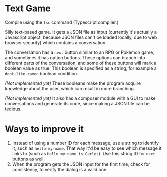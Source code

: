 # Text Game

Compile using the ```tsc``` command (Typescript compiler.)

Silly text-based game. It gets a JSON file as input (currently it's actually a Javascript object, because JSON files can't be loaded locally, due to web browser security) which contains a conversation.

The conversation has a ```next``` button similar to an RPG or Pokemon game, and sometimes it has option buttons. These options can branch into different parts of the conversation, and some of these buttons will mark a boolean value as true. This boolean is specified as a string, for example a ```dont-like-ramen``` boolean condition. 

*(Not implemented yet)* These booleans make the program acquire knowledge about the user, which can result in more branching.

*(Not implemented yet)* It also has a composer module with a GUI to make conversations and generate its code, since making a JSON file can be tedious.

# Ways to improve it

1. Instead of using a number ID for each message, use a string to identify it, such as ```hello-my-name```. That way it'd be easy to see which message it links to (such as ```Hello my name is Carlos```). Use this string ID for ```next``` buttons as well.
2. When the program gets the JSON input for the first time, check for consistency, to verify the dialog is a valid one.